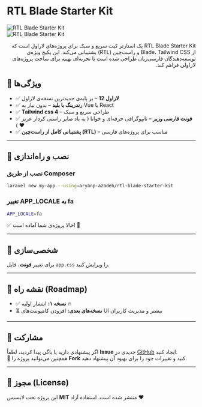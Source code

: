 # RTL Blade Starter Kit

<p dir="rtl" align="right" style="font-family:Vazirmatn, sans-serif; line-height:1.8; text-align : right">  

![RTL Blade Starter Kit](https://aryazdh.ir/rtl-starter-kit.png)  
![RTL Blade Starter Kit](https://aryazdh.ir/Blade-Starter-Kit-RTL-demo.png)  


    
<div dir="rtl" style="text-align : right">
     RTL Blade Starter Kit یک استارتر کیت سریع و سبک برای پروژه‌های لاراول است که از Blade، Tailwind CSS و راست‌چین (RTL) پشتیبانی می‌کند. این پکیج ویژه‌ی توسعه‌دهندگان فارسی‌زبان طراحی شده است تا تجربه‌ای بهینه برای ساخت پروژه‌های لاراولی فراهم کند.
</div>


## 🎯 ویژگی‌ها  
- ✅ **لاراول 12** – بر پایه‌ی جدیدترین نسخه‌ی لاراول  
- ✅ **رندرینگ با بلید** – بدون نیاز به Vue یا React  
- ✅ **Tailwind css 4** – طراحی سریع و سبک  
- ✅ **فونت فارسی وزیر** – تایپوگرافی حرفه‌ای و خوانا ( به یاد صابر راستی کردار عزیز ❤️ )  
- ✅ **پشتیبانی کامل از راست‌چین (RTL)** – مناسب برای پروژه‌های فارسی  

---

## 🚀 نصب و راه‌اندازی

### نصب از طریق Composer
```sh
laravel new my-app --using=aryanp-azadeh/rtl-blade-starter-kit
```

### تغییر APP_LOCALE به fa
```sh
APP_LOCALE=fa
```
✅ حالا پروژه‌ی شما آماده است! 🌟  

---

## 📌 شخصی‌سازی
برای تغییر **فونت**، فایل `app.css` را ویرایش کنید.  

---

## 🎯 نقشه راه (Roadmap)
- ✅ **نسخه ۱:** انتشار اولیه 🔥  
- ⏳ **نسخه‌های بعدی:** افزودن کامپوننت‌های UI بیشتر و مدیریت کاربران  

---

## 🤝 مشارکت
اگر پیشنهادی دارید یا باگی پیدا کردید، لطفاً **Issue** جدیدی در [GitHub](https://github.com/AryanpAzadeh/RTL-blade-starter-kit/issues) ایجاد کنید.  
📢 همچنین می‌توانید پروژه را **Fork** کنید و تغییرات خود را برای بهبود آن پیشنهاد دهید.  

---

## 📜 مجوز (License)
این پروژه تحت لایسنس **MIT** منتشر شده است. استفاده آزاد ❤️  
</p>

